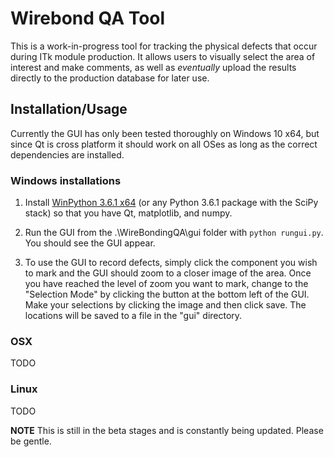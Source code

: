 # Wirebond QA Tool

This is a work-in-progress tool for tracking the physical defects that occur during ITk module production. It allows users to visually select the area of interest and make comments, as well as *eventually* upload the results directly to the production database for later use.

## Installation/Usage

Currently the GUI has only been tested thoroughly on Windows 10 x64, but since Qt is cross platform it should work on all OSes as long as the correct dependencies are installed.

### Windows installations

1. Install [WinPython 3.6.1 x64](https://sourceforge.net/projects/winpython/files/WinPython_3.6/3.6.2.0/) (or any Python 3.6.1 package with the SciPy stack) so that you have Qt, matplotlib, and numpy.

2. Run the GUI from the .\WireBondingQA\gui folder with `python rungui.py`. You should see the GUI appear.

3. To use the GUI to record defects, simply click the component you wish to mark and the GUI should zoom to a closer image of the area. Once you have reached the level of zoom you want to mark, change to the "Selection Mode" by clicking the button at the bottom left of the GUI. Make your selections by clicking the image and then click save. The locations will be saved to a file in the "gui" directory.

### OSX

TODO

### Linux

TODO

**NOTE**
This is still in the beta stages and is constantly being updated. Please be gentle.